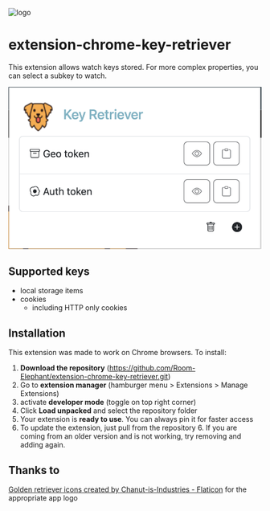 ![logo](https://repository-images.githubusercontent.com/658112380/1ca66916-3b00-43e2-84fd-9e1379a3d7bb)
# extension-chrome-key-retriever

This extension allows watch keys stored.
For more complex properties, you can select a subkey to watch.

![preview](/docs/preview.png)

## Supported keys

- local storage items
- cookies
  - including HTTP only cookies

## Installation

This extension was made to work on Chrome browsers.
To install:
1.  **Download the repository** (https://github.com/Room-Elephant/extension-chrome-key-retriever.git)
2. Go to **extension manager** (hamburger menu > Extensions > Manage Extensions)
3. activate **developer mode** (toggle on top right corner)
4. Click **Load unpacked** and select the repository folder
5. Your extension is **ready to use**. You can always pin it for faster access
6. To update the extension, just pull from the repository
	6. If you are coming from an older version and is not working, try removing and adding again.

## Thanks to

<a  href="https://www.flaticon.com/free-icons/golden-retriever"  title="golden retriever icons">Golden retriever icons created by Chanut-is-Industries - Flaticon</a> for the appropriate app logo